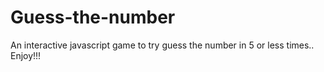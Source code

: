 # Guess-the-number
 An interactive javascript game to try guess the number in 5 or less times.. Enjoy!!!

